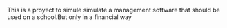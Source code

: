 This is a proyect to simule simulate a management software that should be used on a school.But only in a  financial way

